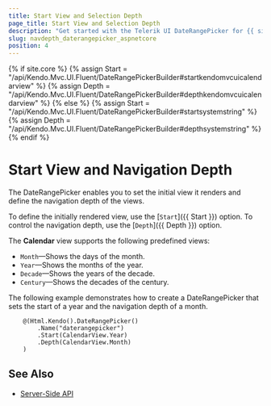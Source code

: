 ```yaml
---
title: Start View and Selection Depth
page_title: Start View and Selection Depth
description: "Get started with the Telerik UI DateRangePicker for {{ site.framework }} and learn how to define the start view and control the navigation depth of the HTML Helper."
slug: navdepth_daterangepicker_aspnetcore
position: 4
---
```

{% if site.core %}
    {% assign Start = "/api/Kendo.Mvc.UI.Fluent/DateRangePickerBuilder#startkendomvcuicalendarview" %}
    {% assign Depth = "/api/Kendo.Mvc.UI.Fluent/DateRangePickerBuilder#depthkendomvcuicalendarview" %}
{% else %}
    {% assign Start = "/api/Kendo.Mvc.UI.Fluent/DateRangePickerBuilder#startsystemstring" %}
    {% assign Depth = "/api/Kendo.Mvc.UI.Fluent/DateRangePickerBuilder#depthsystemstring" %}
{% endif %}

# Start View and Navigation Depth

The DateRangePicker enables you to set the initial view it renders and define the navigation depth of the views.

To define the initially rendered view, use the [`Start`]({{ Start }}) option. To control the navigation depth, use the [`Depth`]({{ Depth }}) option.

The **Calendar** view supports the following predefined views:
* `Month`&mdash;Shows the days of the month.
* `Year`&mdash;Shows the months of the year.
* `Decade`&mdash;Shows the years of the decade.
* `Century`&mdash;Shows the decades of the century.

The following example demonstrates how to create a DateRangePicker that sets the start of a year and the navigation depth of a month.

```
    @(Html.Kendo().DateRangePicker()
        .Name("daterangepicker")
        .Start(CalendarView.Year)
        .Depth(CalendarView.Month)
    )
```

## See Also

* [Server-Side API](/api/daterangepicker)
